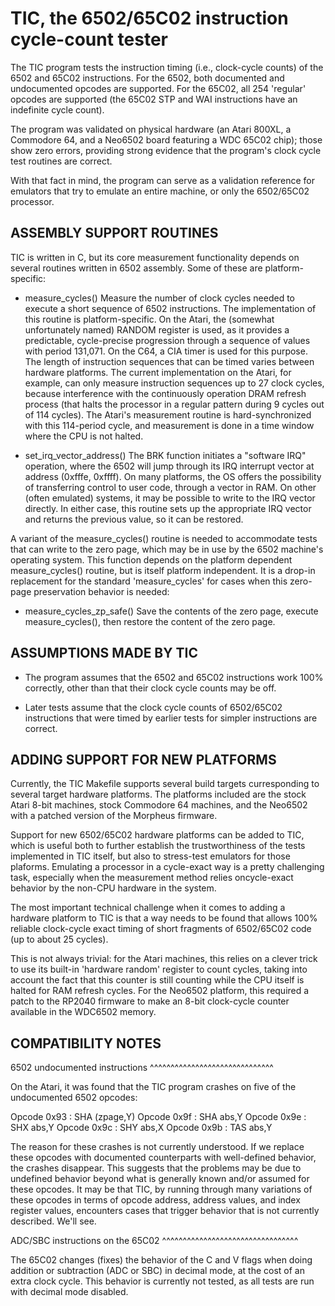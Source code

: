 TIC, the 6502/65C02 instruction cycle-count tester
==================================================

The TIC program tests the instruction timing (i.e., clock-cycle counts) of the
6502 and 65C02 instructions. For the 6502, both documented and undocumented
opcodes are supported. For the 65C02, all 254 'regular' opcodes are supported
(the 65C02 STP and WAI instructions have an indefinite cycle count).

The program was validated on physical hardware (an Atari 800XL, a Commodore 64,
and a Neo6502 board featuring a WDC 65C02 chip); those show zero errors, providing
strong evidence that the program's clock cycle test routines are correct.

With that fact in mind, the program can serve as a validation reference for
emulators that try to emulate an entire machine, or only the 6502/65C02 processor.

ASSEMBLY SUPPORT ROUTINES
-------------------------

TIC is written in C, but its core measurement functionality depends on several
routines written in 6502 assembly. Some of these are platform-specific:

* measure_cycles()           Measure the number of clock cycles needed to execute a short
                             sequence of 6502 instructions.
                               The implementation of this routine is platform-specific.
                             On the Atari, the (somewhat unfortunately named) RANDOM
                             register is used, as it provides a predictable, cycle-precise
                             progression through a sequence of values with period 131,071.
                               On the C64, a CIA timer is used for this purpose.
                             The length of instruction sequences that can be timed varies
                             between hardware platforms. The current implementation on the
                             Atari, for example, can only measure instruction sequences
                             up to 27 clock cycles, because interference with the
                             continuously operation DRAM refresh process (that halts the
                             processor in a regular pattern during 9 cycles out of 114
                             cycles). The Atari's measurement routine is hard-synchronized
                             with this 114-period cycle, and measurement is done in a time
                             window where the CPU is not halted.

* set_irq_vector_address()   The BRK function initiates a "software IRQ" operation, where
                             the 6502 will jump through its IRQ interrupt vector at address
                             (0xfffe, 0xffff). On many platforms, the OS offers the
                             possibility of transferring control to user code, through a
                             vector in RAM. On other (often emulated) systems, it may be
                             possible to write to the IRQ vector directly. In either case,
                             this routine sets up the appropriate IRQ vector and returns the
                             previous value, so it can be restored.

A variant of the measure_cycles() routine is needed to accommodate tests that can write to
the zero page, which may be in use by the 6502 machine's operating system. This function
depends on the platform dependent measure_cycles() routine, but is itself platform
independent. It is a drop-in replacement for the standard 'measure_cycles' for cases when
this zero-page preservation behavior is needed:

* measure_cycles_zp_safe()   Save the contents of the zero page, execute measure_cycles(),
                             then restore the content of the zero page.

ASSUMPTIONS MADE BY TIC
-----------------------

* The program assumes that the 6502 and 65C02 instructions work 100% correctly, other than
  that their clock cycle counts may be off.

* Later tests assume that the clock cycle counts of 6502/65C02 instructions that were timed
  by earlier tests for simpler instructions are correct.

ADDING SUPPORT FOR NEW PLATFORMS
--------------------------------

Currently, the TIC Makefile supports several build targets curresponding to several target
hardware platforms. The platforms included are the stock Atari 8-bit machines,
stock Commodore 64 machines, and the Neo6502 with a patched version of the Morpheus
firmware.

Support for new 6502/65C02 hardware platforms can be added to TIC, which is useful both to
further establish the trustworthiness of the tests implemented in TIC itself, but also to
stress-test emulators for those plaforms. Emulating a processor in a cycle-exact way is a
pretty challenging task, especially when the measurement method relies oncycle-exact
behavior by the non-CPU hardware in the system.

The most important technical challenge when it comes to adding a hardware platform to TIC
is that a way needs to be found that allows 100% reliable clock-cycle exact timing of short
fragments of 6502/65C02 code (up to about 25 cycles).

This is not always trivial: for the Atari machines, this relies on a clever trick to use its
built-in 'hardware random' register to count cycles, taking into account the fact that this
counter is still counting while the CPU itself is halted for RAM refresh cycles.
  For the Neo6502 platform, this required a patch to the RP2040 firmware to make an 8-bit
clock-cycle counter available in the WDC6502 memory.

COMPATIBILITY NOTES
-------------------

6502 undocumented instructions
^^^^^^^^^^^^^^^^^^^^^^^^^^^^^^

On the Atari, it was found that the TIC program crashes on five of the undocumented 6502
opcodes:

Opcode 0x93 :     SHA (zpage,Y)
Opcode 0x9f :     SHA abs,Y
Opcode 0x9e :     SHX abs,Y
Opcode 0x9c :     SHY abs,X
Opcode 0x9b :     TAS abs,Y

The reason for these crashes is not currently understood. If we replace these opcodes with
documented counterparts with well-defined behavior, the crashes disappear. This suggests
that the problems may be due to undefined behavior beyond what is generally known and/or
assumed for these opcodes. It may be that TIC, by running through many variations of these
opcodes in terms of opcode address, address values, and index register values, encounters
cases that trigger behavior that is not currently described. We'll see.

ADC/SBC instructions on the 65C02
^^^^^^^^^^^^^^^^^^^^^^^^^^^^^^^^^

The 65C02 changes (fixes) the behavior of the C and V flags when doing addition or subtraction
(ADC or SBC) in decimal mode, at the cost of an extra clock cycle. This behavior is currently
not tested, as all tests are run with decimal mode disabled.
